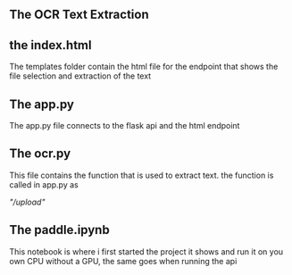 ## The OCR Text Extraction

## the index.html
The templates folder contain the html file for the endpoint that shows the file selection and extraction of the text

## The app.py 
The app.py file connects to the flask api and the html endpoint 

## The ocr.py
This file contains the function that is used to extract text. the function is called in app.py as 
<br />

*"/upload"*

## The paddle.ipynb
This notebook is where i first started the project it shows and run it on you own CPU without a GPU, the same goes when running the api